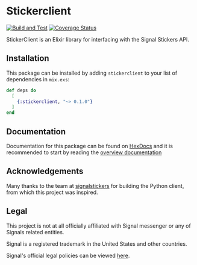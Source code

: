 # Stickerclient

[![Build and Test](https://github.com/tajacks/elixir-stickerclient/actions/workflows/elixir-build-and-test.yml/badge.svg?branch=main)](https://github.com/tajacks/elixir-stickerclient/actions/workflows/elixir-build-and-test.yml)
[![Coverage Status](https://coveralls.io/repos/github/tajacks/elixir-stickerclient/badge.svg?branch=main)](https://coveralls.io/github/tajacks/elixir-stickerclient?branch=main)

StickerClient is an Elixir library for interfacing with the Signal Stickers API. 

## Installation

This package can be installed by adding `stickerclient` to your list of dependencies in `mix.exs`:

```elixir
def deps do
  [
    {:stickerclient, "~> 0.1.0"}
  ]
end
```

## Documentation

Documentation for this package can be found on [HexDocs](https://hexdocs.pm/stickerclient/) and it 
is recommended to start by reading the [overview documentation](https://hexdocs.pm/stickerclient/StickerClient.html#content)

## Acknowledgements

Many thanks to the team at [signalstickers](https://github.com/signalstickers/signalstickers-client) for building the 
Python client, from which this project was inspired. 

## Legal

This project is not at all officially affiliated with Signal messenger or any of Signals related entities. 

Signal is a registered trademark in the United States and other countries.

Signal's official legal policies can be viewed [here](https://signal.org/legal/).
